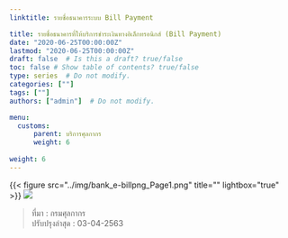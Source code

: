 ```yaml
---
linktitle: รายชื่อธนาคารระบบ Bill Payment

title: รายชื่อธนาคารที่ให้บริการชำระเงินทางอิเล็กทรอนิกส์ (Bill Payment)
date: "2020-06-25T00:00:00Z"
lastmod: "2020-06-25T00:00:00Z"
draft: false  # Is this a draft? true/false
toc: false # Show table of contents? true/false
type: series  # Do not modify.
categories: [""]
tags: [""]
authors: ["admin"]  # Do not modify.

menu:
  customs:
      parent: บริการศุลกากร
      weight: 6
      
weight: 6
---
```



{{< figure src="../img/bank_e-billpng_Page1.png" title="" lightbox="true" >}}
![](../img/bank_e-billpng_Page2.png)

> ที่มา : กรมศุลกากร  
> ปรับปรุงล่าสุด : 03-04-2563

